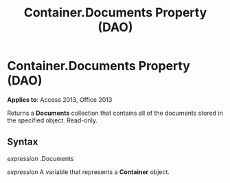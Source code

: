 ﻿---
title: Container.Documents Property (DAO)
TOCTitle: Documents Property
ms:assetid: d2effd76-a300-c0dd-201a-86c9d04e3a62
ms:mtpsurl: https://msdn.microsoft.com/library/Ff834785(v=office.15)
ms:contentKeyID: 48547901
ms.date: 09/18/2015
mtps_version: v=office.15
f1_keywords:
- dao360.chm1053175
f1_categories:
- Office.Version=v15
---

# Container.Documents Property (DAO)


**Applies to**: Access 2013, Office 2013

Returns a **Documents** collection that contains all of the documents stored in the specified object. Read-only.

## Syntax

*expression* .Documents

*expression* A variable that represents a **Container** object.

